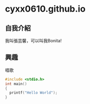 # cyxx0610.github.io

## 自我介紹
我叫張芸馨，可以叫我Bonita!


## 興趣
唱歌

```C
#include <stdio.h>
int main()
{
  printf("Hello World");
}



